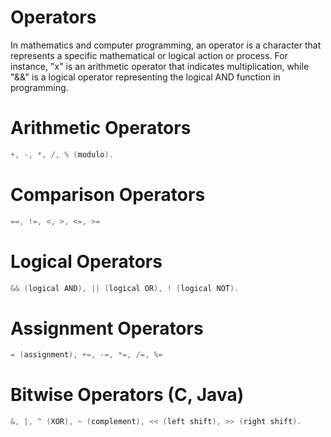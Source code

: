 
# Operators

In mathematics and computer programming, an operator is a character that represents a specific mathematical or logical action or process. For instance, "x" is an arithmetic operator that indicates multiplication, while "&&" is a logical operator representing the logical AND function in programming.
# Arithmetic Operators

```c
+, -, *, /, % (modulo).
```

# Comparison Operators

```c
==, !=, <, >, <=, >=
```

# Logical Operators

```c
&& (logical AND), || (logical OR), ! (logical NOT).
```

# Assignment Operators

```c
= (assignment), +=, -=, *=, /=, %=
```

# Bitwise Operators (C, Java)

```c
&, |, ^ (XOR), ~ (complement), << (left shift), >> (right shift).
```